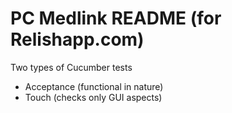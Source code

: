 PC Medlink README (for Relishapp.com)
=====================================

Two types of Cucumber tests
  * Acceptance (functional in nature)
  * Touch (checks only GUI aspects)
